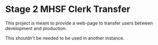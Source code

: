 # Stage 2 MHSF Clerk Transfer
This project is meant to provide a web-page to transfer users between development and production.

This shouldn't be needed to be used in another instance.